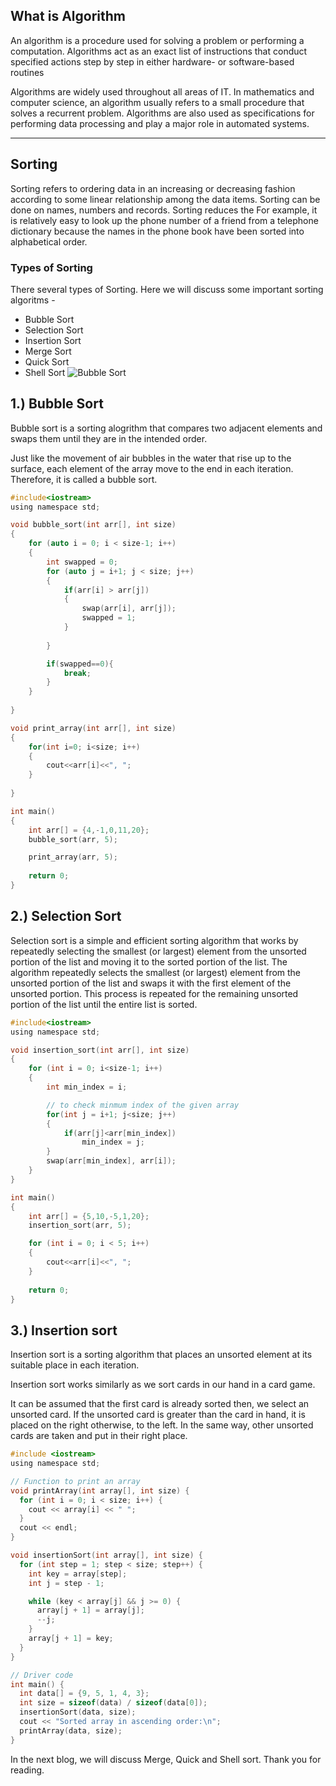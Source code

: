 ## What is Algorithm
An algorithm is a procedure used for solving a problem or performing a computation. Algorithms act as an exact list of instructions that conduct specified actions step by step in either hardware- or software-based routines

Algorithms are widely used throughout all areas of IT. In mathematics and computer science, an algorithm usually refers to a small procedure that solves a recurrent problem. Algorithms are also used as specifications for performing data processing and play a major role in automated systems.

---
## Sorting 
Sorting refers to ordering data in an increasing or decreasing fashion according to some linear relationship among the data items.
Sorting can be done on names, numbers and records. Sorting reduces the For example, it is relatively easy to look up the phone number of a friend from a telephone dictionary because the names in the phone book have been sorted into alphabetical order.

### Types of Sorting
There several types of Sorting. Here we will discuss some important sorting algoritms -
* Bubble Sort
* Selection Sort
* Insertion Sort
* Merge Sort
* Quick Sort
* Shell Sort
![Bubble Sort](https://dev-to-uploads.s3.amazonaws.com/uploads/articles/tjs0v3b2ds7v5x9e816b.png)

## 1.) Bubble Sort
Bubble sort is a sorting alogrithm that compares two adjacent elements and swaps them until they are in the intended order.

Just like the movement of air bubbles in the water that rise up to the surface, each element of the array move to the end in each iteration. Therefore, it is called a bubble sort.

```c
#include<iostream>
using namespace std;

void bubble_sort(int arr[], int size)
{
    for (auto i = 0; i < size-1; i++)
    {
        int swapped = 0;
        for (auto j = i+1; j < size; j++)
        {
            if(arr[i] > arr[j])
            {
                swap(arr[i], arr[j]);
                swapped = 1;
            }
            
        }

        if(swapped==0){
            break;
        }
    }
       
}

void print_array(int arr[], int size)
{
    for(int i=0; i<size; i++)
    {
        cout<<arr[i]<<", ";
    }
    
}

int main()
{
    int arr[] = {4,-1,0,11,20};
    bubble_sort(arr, 5);

    print_array(arr, 5);
    
    return 0;
}


```
## 2.) Selection Sort
Selection sort is a simple and efficient sorting algorithm that works by repeatedly selecting the smallest (or largest) element from the unsorted portion of the list and moving it to the sorted portion of the list. 
The algorithm repeatedly selects the smallest (or largest) element from the unsorted portion of the list and swaps it with the first element of the unsorted portion. This process is repeated for the remaining unsorted portion of the list until the entire list is sorted. 
```c
#include<iostream>
using namespace std;

void insertion_sort(int arr[], int size)
{
    for (int i = 0; i<size-1; i++)
    {
        int min_index = i;

        // to check minmum index of the given array
        for(int j = i+1; j<size; j++)
        {
            if(arr[j]<arr[min_index])
                min_index = j;
        }
        swap(arr[min_index], arr[i]);
    }
}

int main()
{
    int arr[] = {5,10,-5,1,20};
    insertion_sort(arr, 5);

    for (int i = 0; i < 5; i++)
    {
        cout<<arr[i]<<", ";
    }
    
    return 0;
}
```

## 3.) Insertion sort
Insertion sort is a sorting algorithm that places an unsorted element at its suitable place in each iteration.

Insertion sort works similarly as we sort cards in our hand in a card game.

It can be assumed that the first card is already sorted then, we select an unsorted card. If the unsorted card is greater than the card in hand, it is placed on the right otherwise, to the left. In the same way, other unsorted cards are taken and put in their right place.

```c
#include <iostream>
using namespace std;

// Function to print an array
void printArray(int array[], int size) {
  for (int i = 0; i < size; i++) {
    cout << array[i] << " ";
  }
  cout << endl;
}

void insertionSort(int array[], int size) {
  for (int step = 1; step < size; step++) {
    int key = array[step];
    int j = step - 1;

    while (key < array[j] && j >= 0) {
      array[j + 1] = array[j];
      --j;
    }
    array[j + 1] = key;
  }
}

// Driver code
int main() {
  int data[] = {9, 5, 1, 4, 3};
  int size = sizeof(data) / sizeof(data[0]);
  insertionSort(data, size);
  cout << "Sorted array in ascending order:\n";
  printArray(data, size);
}
```

In the next blog, we will discuss Merge, Quick and Shell sort.
Thank you for reading.

